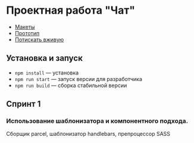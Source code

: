 # Проектная работа "Чат"

- [Макеты](https://www.figma.com/file/hbVBhopB0YdLJWQAlecsCY/Messenger?node-id=0%3A1)
- [Прототип](https://www.figma.com/proto/hbVBhopB0YdLJWQAlecsCY/Messenger?node-id=9%3A25&scaling=contain&page-id=0%3A1&starting-point-node-id=9%3A25)
- [Потискать вживую](https://subtle-pavlova-2b08e3.netlify.app/)

## Установка и запуск

- `npm install` — установка
- `npm run start` — запуск версии для разработчика
- `npm run build` — сборка стабильной версии

## Спринт 1

### Использование шаблонизатора и компонентного подхода.

Сборщик parcel, шаблонизатор handlebars, препроцессор SASS

